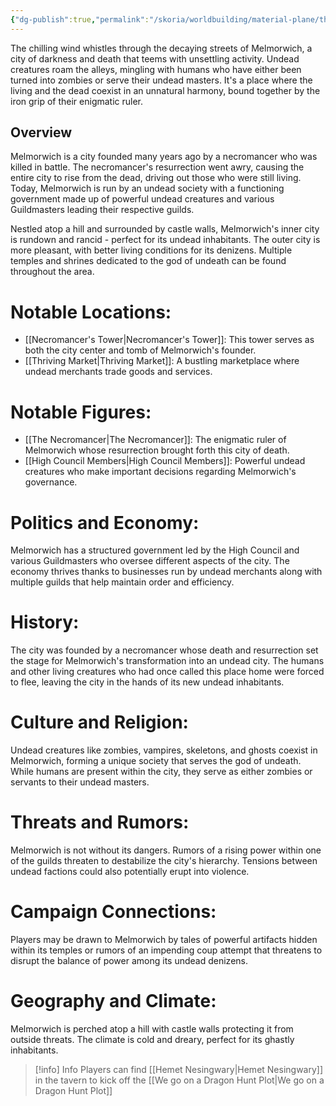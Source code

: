 ```yaml
---
{"dg-publish":true,"permalink":"/skoria/worldbuilding/material-plane/the-basin/regions/melmorwich/melmorwich/","title":"Melmorwich","noteIcon":"Settlement","created":"2023-01-25T02:26:53.417+01:00","updated":"2023-05-19T21:47:03.836+02:00"}
---
```



The chilling wind whistles through the decaying streets of Melmorwich, a city of darkness and death that teems with unsettling activity. Undead creatures roam the alleys, mingling with humans who have either been turned into zombies or serve their undead masters. It's a place where the living and the dead coexist in an unnatural harmony, bound together by the iron grip of their enigmatic ruler.

## Overview
Melmorwich is a city founded many years ago by a necromancer who was killed in battle. The necromancer's resurrection went awry, causing the entire city to rise from the dead, driving out those who were still living. Today, Melmorwich is run by an undead society with a functioning government made up of powerful undead creatures and various Guildmasters leading their respective guilds.

Nestled atop a hill and surrounded by castle walls, Melmorwich's inner city is rundown and rancid - perfect for its undead inhabitants. The outer city is more pleasant, with better living conditions for its denizens. Multiple temples and shrines dedicated to the god of undeath can be found throughout the area.

# Notable Locations:
- [[Necromancer's Tower\|Necromancer's Tower]]: This tower serves as both the city center and tomb of Melmorwich's founder.
- [[Thriving Market\|Thriving Market]]: A bustling marketplace where undead merchants trade goods and services.
 
# Notable Figures:
- [[The Necromancer\|The Necromancer]]: The enigmatic ruler of Melmorwich whose resurrection brought forth this city of death.
- [[High Council Members\|High Council Members]]: Powerful undead creatures who make important decisions regarding Melmorwich's governance.

# Politics and Economy:
Melmorwich has a structured government led by the High Council and various Guildmasters who oversee different aspects of the city. The economy thrives thanks to businesses run by undead merchants along with multiple guilds that help maintain order and efficiency.

# History:
The city was founded by a necromancer whose death and resurrection set the stage for Melmorwich's transformation into an undead city. The humans and other living creatures who had once called this place home were forced to flee, leaving the city in the hands of its new undead inhabitants.

# Culture and Religion:
Undead creatures like zombies, vampires, skeletons, and ghosts coexist in Melmorwich, forming a unique society that serves the god of undeath. While humans are present within the city, they serve as either zombies or servants to their undead masters.

# Threats and Rumors:
Melmorwich is not without its dangers. Rumors of a rising power within one of the guilds threaten to destabilize the city's hierarchy. Tensions between undead factions could also potentially erupt into violence.

# Campaign Connections:
Players may be drawn to Melmorwich by tales of powerful artifacts hidden within its temples or rumors of an impending coup attempt that threatens to disrupt the balance of power among its undead denizens.

# Geography and Climate:
Melmorwich is perched atop a hill with castle walls protecting it from outside threats. The climate is cold and dreary, perfect for its ghastly inhabitants.

> [!info] Info
> Players can find [[Hemet Nesingwary\|Hemet Nesingwary]] in the tavern to kick off the [[We go on a Dragon Hunt Plot\|We go on a Dragon Hunt Plot]]